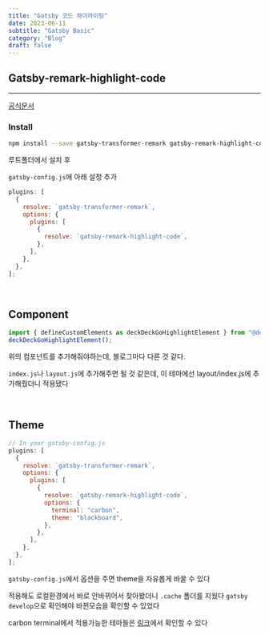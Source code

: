 ```yaml
---
title: "Gatsby 코드 하이라이팅"
date: 2023-06-11
subtitle: "Gatsby Basic"
category: "Blog"
draft: false
---
```


## Gatsby-remark-highlight-code

---

[공식문서](https://www.gatsbyjs.com/plugins/gatsby-remark-highlight-code/)

### Install

```bash
npm install --save gatsby-transformer-remark gatsby-remark-highlight-code @deckdeckgo/highlight-code
```

루트폴더에서 설치 후

`gatsby-config.js`에 아래 설정 추가

```js
plugins: [
  {
    resolve: `gatsby-transformer-remark`,
    options: {
      plugins: [
        {
          resolve: `gatsby-remark-highlight-code`,
        },
      ],
    },
  },
];
```

<br/>

## Component

```js
import { defineCustomElements as deckDeckGoHighlightElement } from "@deckdeckgo/highlight-code/dist/loader";
deckDeckGoHighlightElement();
```

위의 컴포넌트를 추가해줘야하는데, 블로그마다 다른 것 같다.

`index.js`나 `layout.js`에 추가해주면 될 것 같은데, 이 테마에선 layout/index.js에 추가해줬더니 적용됐다

<br/>

## Theme

```js
// In your gatsby-config.js
plugins: [
  {
    resolve: `gatsby-transformer-remark`,
    options: {
      plugins: [
        {
          resolve: `gatsby-remark-highlight-code`,
          options: {
            terminal: "carbon",
            theme: "blackboard",
          },
        },
      ],
    },
  },
];
```

`gatsby-config.js`에서 옵션을 주면 theme을 자유롭게 바꿀 수 있다

적용해도 로컬환경에서 바로 안바뀌어서 찾아봤더니 `.cache` 폴더를 지웠다 `gatsby develop`으로 확인해야 바뀐모습을 확인할 수 있었다

carbon terminal에서 적용가능한 테마들은 [링크](https://docs.deckdeckgo.com/?path=/story/components-highlight-code--highlight-code&args=theme:panda;editable:true)에서 확인할 수 있다
